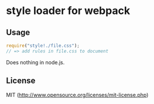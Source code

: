 # style loader for webpack

## Usage

``` javascript
require("style!./file.css");
// => add rules in file.css to document
```

Does nothing in node.js.

## License

MIT (http://www.opensource.org/licenses/mit-license.php)